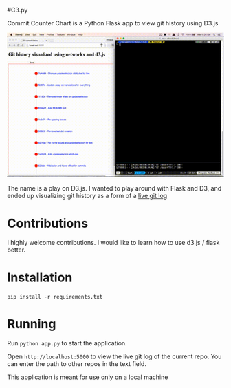 #C3.py

Commit Counter Chart is a Python Flask app to view git history using D3.js

![](screencast.gif)

The name is a play on D3.js. I wanted to play around with Flask and D3, and ended up visualizing git history as a form of a [live git log](https://gist.github.com/kdheepak89/411faf89190856c6458b)

# Contributions 

I highly welcome contributions. I would like to learn how to use d3.js / flask better.

# Installation

    pip install -r requirements.txt

# Running

Run `python app.py` to start the application. 

Open `http://localhost:5000` to view the live git log of the current repo. You can enter the path to other repos in the text field.

This application is meant for use only on a local machine
